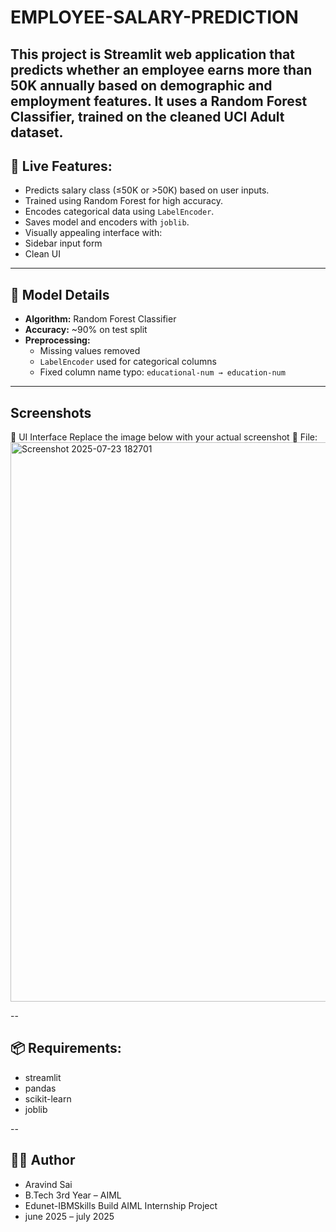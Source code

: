 # EMPLOYEE-SALARY-PREDICTION

This project is Streamlit web application that predicts whether an employee earns more than 50K annually based on demographic and employment features. It uses a **Random Forest Classifier**, trained on the cleaned UCI Adult dataset.
------


## 🚀 Live Features:

-  Predicts salary class (≤50K or >50K) based on user inputs.
-  Trained using Random Forest for high accuracy.
-  Encodes categorical data using `LabelEncoder`.
-  Saves model and encoders with `joblib`.
-  Visually appealing interface with:
-  Sidebar input form
-  Clean UI

---

## 🧠 Model Details

- **Algorithm:** Random Forest Classifier
- **Accuracy:** ~90% on test split
- **Preprocessing:**
  - Missing values removed
  - `LabelEncoder` used for categorical columns
  - Fixed column name typo: `educational-num → education-num`

----

## Screenshots
🔘 UI Interface
Replace the image below with your actual screenshot
📍 File: <img width="1914" height="895" alt="Screenshot 2025-07-23 182701" src="https://github.com/user-attachments/assets/d8a0b29b-ab94-4ad0-9c32-ab920f957b00" />

--
## 📦 Requirements:
- streamlit
- pandas
- scikit-learn
- joblib

--

## 👩‍💻 Author
- Aravind Sai
- B.Tech 3rd Year – AIML
- Edunet-IBMSkills Build AIML Internship Project
- june 2025 – july 2025
